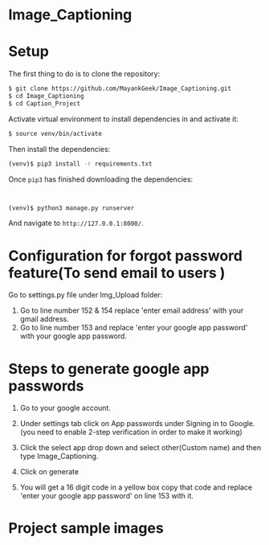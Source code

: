 # Image_Captioning
# Setup
The first thing to do is to clone the repository:
```sh
$ git clone https://github.com/MayankGeek/Image_Captioning.git
$ cd Image_Captioning
$ cd Caption_Project

```

Activate virtual environment to install dependencies in and activate it:

```sh
$ source venv/bin/activate
```

Then install the dependencies:

```sh
(venv)$ pip3 install -r requirements.txt
```

Once `pip3` has finished downloading the dependencies:
```sh


(venv)$ python3 manage.py runserver
```
And navigate to `http://127.0.0.1:8000/`.

# Configuration for forgot password feature(To send email to users )
Go to settings.py file under Img_Upload folder:

1. Go to line number 152 & 154 replace 'enter email address' with your gmail address. 
2. Go to line number 153 and replace 'enter your google app password' with your google app password. 

# Steps to generate google app passwords 

1. Go to your google account.

2. Under settings tab click on App passwords under Signing in to Google. (you need to enable 2-step verification in order to make it working)

3. Click the select app drop down and select other(Custom name) and then type Image_Captioning.

4. Click on generate 

5. You will get a 16 digit code in a yellow box copy that code and replace 'enter your google app password' on line 153 with it.

# Project sample images

